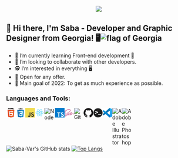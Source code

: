 <p align="center">
  <img src="https://c.tenor.com/mGgWY8RkgYMAAAAC/hello-world.gif" width=500>
</p>

## 👋 Hi there, I'm Saba - Developer and Graphic Designer from Georgia! 🖥️<img alt="flag of Georgia" width="25px" src="https://upload.wikimedia.org/wikipedia/commons/thumb/0/0f/Flag_of_Georgia.svg/1200px-Flag_of_Georgia.svg.png" />

- 🌱 I’m currently learning Front-end development 🙏
- 👯 I’m looking to collaborate with other developers.
- 🕵️ I’m interested in everything 🖥️
- 💼 Open for any offer.
- 📢 Main goal of 2022: To get as much experience as possible.


### Languages and Tools:

<img align="left" alt="HTML5" width="26px" src="https://raw.githubusercontent.com/github/explore/80688e429a7d4ef2fca1e82350fe8e3517d3494d/topics/html/html.png" /> 
<img align="left" alt="CSS3" width="26px" src="https://raw.githubusercontent.com/github/explore/80688e429a7d4ef2fca1e82350fe8e3517d3494d/topics/css/css.png" /> 
<img align="left" alt="JavaScript" width="26px" src="https://raw.githubusercontent.com/github/explore/80688e429a7d4ef2fca1e82350fe8e3517d3494d/topics/javascript/javascript.png" />
<img align="left" alt="React" width="26px"
src="https://raw.githubusercontent.com/github/explore/80688e429a7d4ef2fca1e82350fe8e3517d3494d/topics/react/react.png" />
<img align="left" alt="Node" width="29px" src="https://nodejs.org/static/images/logo.svg" />
<img align="left" alt="HTML5" width="26px" src="https://raw.githubusercontent.com/github/explore/80688e429a7d4ef2fca1e82350fe8e3517d3494d/topics/typescript/typescript.png" />
<img align="left" alt="Sass" width="26px" src="https://raw.githubusercontent.com/github/explore/80688e429a7d4ef2fca1e82350fe8e3517d3494d/topics/sass/sass.png" /> 
<img align="left" alt="Git" width="26px" src="https://git-scm.com/images/logos/downloads/Git-Icon-1788C.png" />
<img align="left" alt="GitHub" width="26px" src="https://raw.githubusercontent.com/github/explore/78df643247d429f6cc873026c0622819ad797942/topics/github/github.png" />
<img align="left" alt="Terminal" width="26px" src="https://raw.githubusercontent.com/github/explore/80688e429a7d4ef2fca1e82350fe8e3517d3494d/topics/terminal/terminal.png" />
<img align="left" alt="Visual Studio Code" width="26px" src="https://raw.githubusercontent.com/github/explore/80688e429a7d4ef2fca1e82350fe8e3517d3494d/topics/visual-studio-code/visual-studio-code.png" /> 
<img align="left" alt="Adobe Illustrator" width="26px" src="https://upload.wikimedia.org/wikipedia/commons/thumb/6/66/Illustrator_CC_icon.png/492px-Illustrator_CC_icon.png" />
<img align="left" alt="Adobe Photoshop" width="26px" src="https://upload.wikimedia.org/wikipedia/commons/thumb/a/af/Adobe_Photoshop_CC_icon.svg/1051px-Adobe_Photoshop_CC_icon.svg.png" />
<br>
<br>
 
 ![Saba-Var's GitHub stats](https://github-readme-stats.vercel.app/api?username=Saba-Var&show_icons=true&theme=github_dark)
 [![Top Langs](https://github-readme-stats.vercel.app/api/top-langs/?username=Saba-Var&langs_count=8)](https://github.com/Saba-Var/github-readme-stats)

